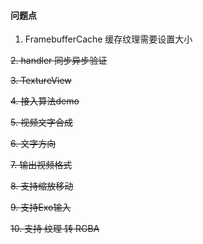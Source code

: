 #### 问题点

1. FramebufferCache 缓存纹理需要设置大小

~~2. handler 同步异步验证~~

~~3. TextureView~~

~~4. 接入算法demo~~

~~5. 视频文字合成~~

~~6. 文字方向~~

~~7. 输出视频格式~~

~~8. 支持缩放移动~~

~~9. 支持Exo输入~~

~~10. 支持 纹理 转 RGBA~~

